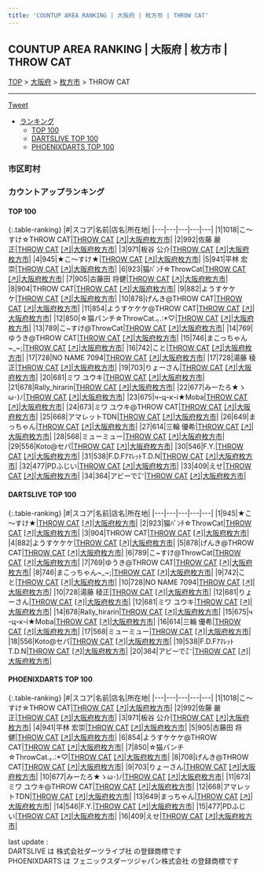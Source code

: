 ```yaml
---
title: 'COUNTUP AREA RANKING | 大阪府 | 枚方市 | THROW CAT'
---
```

## COUNTUP AREA RANKING | 大阪府 | 枚方市 | THROW CAT

[TOP](/darts/rank/) > [大阪府](/darts/rank/大阪府/) > [枚方市](/darts/rank/大阪府/枚方市/) > THROW CAT

___

<a href="https://twitter.com/share?ref_src=twsrc%5Etfw" data-text="COUNTUP AREA RANKING | 大阪府枚方市THROW CAT" class="twitter-share-button" data-hashtags="DARTSLIVE,PHOENIXDARTS,darts,ダーツ" data-show-count="false">Tweet</a>

* [ランキング](#カウントアップランキング)
    * [TOP 100](#top-100)
    * [DARTSLIVE TOP 100](#dartslive-top-100)
    * [PHOENIXDARTS TOP 100](#phoenixdarts-top-100)

### 市区町村

<ul>

</ul>

### カウントアップランキング

#### TOP 100



{:.table-ranking}
|#|スコア|名前|店名|所在地|
|---|---|---|---|---|
|1|1018|<span class="rank-name-pd">こ〜すけ☆THROW CAT</span>|<a href="/darts/rank/shops/94359.html">THROW CAT</a> <a href="https://vs.phoenixdarts.com/jp/shop/shopDetailInfo/s_94359?s_seq=94359">[↗]</a>|<a href="/darts/rank/大阪府/枚方市">大阪府枚方市</a>|
|2|992|<span class="rank-name-pd"><span class="pro-icon-pd"></span>佐藤 嚴正</span>|<a href="/darts/rank/shops/94359.html">THROW CAT</a> <a href="https://vs.phoenixdarts.com/jp/shop/shopDetailInfo/s_94359?s_seq=94359">[↗]</a>|<a href="/darts/rank/大阪府/枚方市">大阪府枚方市</a>|
|3|971|<span class="rank-name-pd"><span class="pro-icon-pd"></span>板谷 公介</span>|<a href="/darts/rank/shops/94359.html">THROW CAT</a> <a href="https://vs.phoenixdarts.com/jp/shop/shopDetailInfo/s_94359?s_seq=94359">[↗]</a>|<a href="/darts/rank/大阪府/枚方市">大阪府枚方市</a>|
|4|945|<span class="rank-name-dl">★こ～すけ★</span>|<a href="/darts/rank/shops/14f48d95288a432228032249b44395af.html">THROW CAT</a> <a href="https://search.dartslive.com/jp/shop/14f48d95288a432228032249b44395af">[↗]</a>|<a href="/darts/rank/大阪府/枚方市">大阪府枚方市</a>|
|5|941|<span class="rank-name-pd"><span class="pro-icon-pd"></span>平林 宏崇</span>|<a href="/darts/rank/shops/94359.html">THROW CAT</a> <a href="https://vs.phoenixdarts.com/jp/shop/shopDetailInfo/s_94359?s_seq=94359">[↗]</a>|<a href="/darts/rank/大阪府/枚方市">大阪府枚方市</a>|
|6|923|<span class="rank-name-dl">猫ﾊﾟﾝﾁ☆ThrowCat</span>|<a href="/darts/rank/shops/14f48d95288a432228032249b44395af.html">THROW CAT</a> <a href="https://search.dartslive.com/jp/shop/14f48d95288a432228032249b44395af">[↗]</a>|<a href="/darts/rank/大阪府/枚方市">大阪府枚方市</a>|
|7|905|<span class="rank-name-pd"><span class="pro-icon-pd"></span>古藤田 将健</span>|<a href="/darts/rank/shops/94359.html">THROW CAT</a> <a href="https://vs.phoenixdarts.com/jp/shop/shopDetailInfo/s_94359?s_seq=94359">[↗]</a>|<a href="/darts/rank/大阪府/枚方市">大阪府枚方市</a>|
|8|904|<span class="rank-name-dl">THROW CAT</span>|<a href="/darts/rank/shops/14f48d95288a432228032249b44395af.html">THROW CAT</a> <a href="https://search.dartslive.com/jp/shop/14f48d95288a432228032249b44395af">[↗]</a>|<a href="/darts/rank/大阪府/枚方市">大阪府枚方市</a>|
|9|882|<span class="rank-name-dl">ようすケケケ</span>|<a href="/darts/rank/shops/14f48d95288a432228032249b44395af.html">THROW CAT</a> <a href="https://search.dartslive.com/jp/shop/14f48d95288a432228032249b44395af">[↗]</a>|<a href="/darts/rank/大阪府/枚方市">大阪府枚方市</a>|
|10|878|<span class="rank-name-dl">げんき@THROW CAT</span>|<a href="/darts/rank/shops/14f48d95288a432228032249b44395af.html">THROW CAT</a> <a href="https://search.dartslive.com/jp/shop/14f48d95288a432228032249b44395af">[↗]</a>|<a href="/darts/rank/大阪府/枚方市">大阪府枚方市</a>|
|11|854|<span class="rank-name-pd">ようすケケケ@THROW CAT</span>|<a href="/darts/rank/shops/94359.html">THROW CAT</a> <a href="https://vs.phoenixdarts.com/jp/shop/shopDetailInfo/s_94359?s_seq=94359">[↗]</a>|<a href="/darts/rank/大阪府/枚方市">大阪府枚方市</a>|
|12|850|<span class="rank-name-pd">☆猫パンチ☆ThrowCat.｡.:*♡</span>|<a href="/darts/rank/shops/94359.html">THROW CAT</a> <a href="https://vs.phoenixdarts.com/jp/shop/shopDetailInfo/s_94359?s_seq=94359">[↗]</a>|<a href="/darts/rank/大阪府/枚方市">大阪府枚方市</a>|
|13|789|<span class="rank-name-dl">こ~すけ@ThrowCat</span>|<a href="/darts/rank/shops/14f48d95288a432228032249b44395af.html">THROW CAT</a> <a href="https://search.dartslive.com/jp/shop/14f48d95288a432228032249b44395af">[↗]</a>|<a href="/darts/rank/大阪府/枚方市">大阪府枚方市</a>|
|14|769|<span class="rank-name-dl">ゆうき@THROW CAT</span>|<a href="/darts/rank/shops/14f48d95288a432228032249b44395af.html">THROW CAT</a> <a href="https://search.dartslive.com/jp/shop/14f48d95288a432228032249b44395af">[↗]</a>|<a href="/darts/rank/大阪府/枚方市">大阪府枚方市</a>|
|15|746|<span class="rank-name-dl">まこっちゃん~_~;</span>|<a href="/darts/rank/shops/14f48d95288a432228032249b44395af.html">THROW CAT</a> <a href="https://search.dartslive.com/jp/shop/14f48d95288a432228032249b44395af">[↗]</a>|<a href="/darts/rank/大阪府/枚方市">大阪府枚方市</a>|
|16|742|<span class="rank-name-dl">こと</span>|<a href="/darts/rank/shops/14f48d95288a432228032249b44395af.html">THROW CAT</a> <a href="https://search.dartslive.com/jp/shop/14f48d95288a432228032249b44395af">[↗]</a>|<a href="/darts/rank/大阪府/枚方市">大阪府枚方市</a>|
|17|728|<span class="rank-name-dl">NO NAME 7094</span>|<a href="/darts/rank/shops/14f48d95288a432228032249b44395af.html">THROW CAT</a> <a href="https://search.dartslive.com/jp/shop/14f48d95288a432228032249b44395af">[↗]</a>|<a href="/darts/rank/大阪府/枚方市">大阪府枚方市</a>|
|17|728|<span class="rank-name-dl">湯藤 稜正</span>|<a href="/darts/rank/shops/14f48d95288a432228032249b44395af.html">THROW CAT</a> <a href="https://search.dartslive.com/jp/shop/14f48d95288a432228032249b44395af">[↗]</a>|<a href="/darts/rank/大阪府/枚方市">大阪府枚方市</a>|
|19|703|<span class="rank-name-pd">りょーさん</span>|<a href="/darts/rank/shops/94359.html">THROW CAT</a> <a href="https://vs.phoenixdarts.com/jp/shop/shopDetailInfo/s_94359?s_seq=94359">[↗]</a>|<a href="/darts/rank/大阪府/枚方市">大阪府枚方市</a>|
|20|681|<span class="rank-name-dl">ミワ ユウキ</span>|<a href="/darts/rank/shops/14f48d95288a432228032249b44395af.html">THROW CAT</a> <a href="https://search.dartslive.com/jp/shop/14f48d95288a432228032249b44395af">[↗]</a>|<a href="/darts/rank/大阪府/枚方市">大阪府枚方市</a>|
|21|678|<span class="rank-name-dl">Rally_hirarin</span>|<a href="/darts/rank/shops/14f48d95288a432228032249b44395af.html">THROW CAT</a> <a href="https://search.dartslive.com/jp/shop/14f48d95288a432228032249b44395af">[↗]</a>|<a href="/darts/rank/大阪府/枚方市">大阪府枚方市</a>|
|22|677|<span class="rank-name-pd">みーたろ★ゝω･)ﾉ</span>|<a href="/darts/rank/shops/94359.html">THROW CAT</a> <a href="https://vs.phoenixdarts.com/jp/shop/shopDetailInfo/s_94359?s_seq=94359">[↗]</a>|<a href="/darts/rank/大阪府/枚方市">大阪府枚方市</a>|
|23|675|<span class="rank-name-dl">чｰцｰкｰi★Moba</span>|<a href="/darts/rank/shops/14f48d95288a432228032249b44395af.html">THROW CAT</a> <a href="https://search.dartslive.com/jp/shop/14f48d95288a432228032249b44395af">[↗]</a>|<a href="/darts/rank/大阪府/枚方市">大阪府枚方市</a>|
|24|673|<span class="rank-name-pd">ミワ ユウキ@THROW CAT</span>|<a href="/darts/rank/shops/94359.html">THROW CAT</a> <a href="https://vs.phoenixdarts.com/jp/shop/shopDetailInfo/s_94359?s_seq=94359">[↗]</a>|<a href="/darts/rank/大阪府/枚方市">大阪府枚方市</a>|
|25|668|<span class="rank-name-pd">アマレットTDN</span>|<a href="/darts/rank/shops/94359.html">THROW CAT</a> <a href="https://vs.phoenixdarts.com/jp/shop/shopDetailInfo/s_94359?s_seq=94359">[↗]</a>|<a href="/darts/rank/大阪府/枚方市">大阪府枚方市</a>|
|26|649|<span class="rank-name-pd">まっちゃん</span>|<a href="/darts/rank/shops/94359.html">THROW CAT</a> <a href="https://vs.phoenixdarts.com/jp/shop/shopDetailInfo/s_94359?s_seq=94359">[↗]</a>|<a href="/darts/rank/大阪府/枚方市">大阪府枚方市</a>|
|27|614|<span class="rank-name-dl">三輪 優希</span>|<a href="/darts/rank/shops/14f48d95288a432228032249b44395af.html">THROW CAT</a> <a href="https://search.dartslive.com/jp/shop/14f48d95288a432228032249b44395af">[↗]</a>|<a href="/darts/rank/大阪府/枚方市">大阪府枚方市</a>|
|28|568|<span class="rank-name-dl">ミューミュー</span>|<a href="/darts/rank/shops/14f48d95288a432228032249b44395af.html">THROW CAT</a> <a href="https://search.dartslive.com/jp/shop/14f48d95288a432228032249b44395af">[↗]</a>|<a href="/darts/rank/大阪府/枚方市">大阪府枚方市</a>|
|29|556|<span class="rank-name-dl">Koto@セパ</span>|<a href="/darts/rank/shops/14f48d95288a432228032249b44395af.html">THROW CAT</a> <a href="https://search.dartslive.com/jp/shop/14f48d95288a432228032249b44395af">[↗]</a>|<a href="/darts/rank/大阪府/枚方市">大阪府枚方市</a>|
|30|546|<span class="rank-name-pd">F.Y.</span>|<a href="/darts/rank/shops/94359.html">THROW CAT</a> <a href="https://vs.phoenixdarts.com/jp/shop/shopDetailInfo/s_94359?s_seq=94359">[↗]</a>|<a href="/darts/rank/大阪府/枚方市">大阪府枚方市</a>|
|31|538|<span class="rank-name-dl">F.D.FｱﾏﾚｯﾄT.D.N</span>|<a href="/darts/rank/shops/14f48d95288a432228032249b44395af.html">THROW CAT</a> <a href="https://search.dartslive.com/jp/shop/14f48d95288a432228032249b44395af">[↗]</a>|<a href="/darts/rank/大阪府/枚方市">大阪府枚方市</a>|
|32|477|<span class="rank-name-pd">PDふじい</span>|<a href="/darts/rank/shops/94359.html">THROW CAT</a> <a href="https://vs.phoenixdarts.com/jp/shop/shopDetailInfo/s_94359?s_seq=94359">[↗]</a>|<a href="/darts/rank/大阪府/枚方市">大阪府枚方市</a>|
|33|409|<span class="rank-name-pd">えせ</span>|<a href="/darts/rank/shops/94359.html">THROW CAT</a> <a href="https://vs.phoenixdarts.com/jp/shop/shopDetailInfo/s_94359?s_seq=94359">[↗]</a>|<a href="/darts/rank/大阪府/枚方市">大阪府枚方市</a>|
|34|364|<span class="rank-name-dl">アビーで㌃</span>|<a href="/darts/rank/shops/14f48d95288a432228032249b44395af.html">THROW CAT</a> <a href="https://search.dartslive.com/jp/shop/14f48d95288a432228032249b44395af">[↗]</a>|<a href="/darts/rank/大阪府/枚方市">大阪府枚方市</a>|


#### DARTSLIVE TOP 100



{:.table-ranking}
|#|スコア|名前|店名|所在地|
|---|---|---|---|---|
|1|945|<span class="rank-name-dl">★こ～すけ★</span>|<a href="/darts/rank/shops/14f48d95288a432228032249b44395af.html">THROW CAT</a> <a href="https://search.dartslive.com/jp/shop/14f48d95288a432228032249b44395af">[↗]</a>|<a href="/darts/rank/大阪府/枚方市">大阪府枚方市</a>|
|2|923|<span class="rank-name-dl">猫ﾊﾟﾝﾁ☆ThrowCat</span>|<a href="/darts/rank/shops/14f48d95288a432228032249b44395af.html">THROW CAT</a> <a href="https://search.dartslive.com/jp/shop/14f48d95288a432228032249b44395af">[↗]</a>|<a href="/darts/rank/大阪府/枚方市">大阪府枚方市</a>|
|3|904|<span class="rank-name-dl">THROW CAT</span>|<a href="/darts/rank/shops/14f48d95288a432228032249b44395af.html">THROW CAT</a> <a href="https://search.dartslive.com/jp/shop/14f48d95288a432228032249b44395af">[↗]</a>|<a href="/darts/rank/大阪府/枚方市">大阪府枚方市</a>|
|4|882|<span class="rank-name-dl">ようすケケケ</span>|<a href="/darts/rank/shops/14f48d95288a432228032249b44395af.html">THROW CAT</a> <a href="https://search.dartslive.com/jp/shop/14f48d95288a432228032249b44395af">[↗]</a>|<a href="/darts/rank/大阪府/枚方市">大阪府枚方市</a>|
|5|878|<span class="rank-name-dl">げんき@THROW CAT</span>|<a href="/darts/rank/shops/14f48d95288a432228032249b44395af.html">THROW CAT</a> <a href="https://search.dartslive.com/jp/shop/14f48d95288a432228032249b44395af">[↗]</a>|<a href="/darts/rank/大阪府/枚方市">大阪府枚方市</a>|
|6|789|<span class="rank-name-dl">こ~すけ@ThrowCat</span>|<a href="/darts/rank/shops/14f48d95288a432228032249b44395af.html">THROW CAT</a> <a href="https://search.dartslive.com/jp/shop/14f48d95288a432228032249b44395af">[↗]</a>|<a href="/darts/rank/大阪府/枚方市">大阪府枚方市</a>|
|7|769|<span class="rank-name-dl">ゆうき@THROW CAT</span>|<a href="/darts/rank/shops/14f48d95288a432228032249b44395af.html">THROW CAT</a> <a href="https://search.dartslive.com/jp/shop/14f48d95288a432228032249b44395af">[↗]</a>|<a href="/darts/rank/大阪府/枚方市">大阪府枚方市</a>|
|8|746|<span class="rank-name-dl">まこっちゃん~_~;</span>|<a href="/darts/rank/shops/14f48d95288a432228032249b44395af.html">THROW CAT</a> <a href="https://search.dartslive.com/jp/shop/14f48d95288a432228032249b44395af">[↗]</a>|<a href="/darts/rank/大阪府/枚方市">大阪府枚方市</a>|
|9|742|<span class="rank-name-dl">こと</span>|<a href="/darts/rank/shops/14f48d95288a432228032249b44395af.html">THROW CAT</a> <a href="https://search.dartslive.com/jp/shop/14f48d95288a432228032249b44395af">[↗]</a>|<a href="/darts/rank/大阪府/枚方市">大阪府枚方市</a>|
|10|728|<span class="rank-name-dl">NO NAME 7094</span>|<a href="/darts/rank/shops/14f48d95288a432228032249b44395af.html">THROW CAT</a> <a href="https://search.dartslive.com/jp/shop/14f48d95288a432228032249b44395af">[↗]</a>|<a href="/darts/rank/大阪府/枚方市">大阪府枚方市</a>|
|10|728|<span class="rank-name-dl">湯藤 稜正</span>|<a href="/darts/rank/shops/14f48d95288a432228032249b44395af.html">THROW CAT</a> <a href="https://search.dartslive.com/jp/shop/14f48d95288a432228032249b44395af">[↗]</a>|<a href="/darts/rank/大阪府/枚方市">大阪府枚方市</a>|
|12|681|<span class="rank-name-dl">りょーさん</span>|<a href="/darts/rank/shops/14f48d95288a432228032249b44395af.html">THROW CAT</a> <a href="https://search.dartslive.com/jp/shop/14f48d95288a432228032249b44395af">[↗]</a>|<a href="/darts/rank/大阪府/枚方市">大阪府枚方市</a>|
|12|681|<span class="rank-name-dl">ミワ ユウキ</span>|<a href="/darts/rank/shops/14f48d95288a432228032249b44395af.html">THROW CAT</a> <a href="https://search.dartslive.com/jp/shop/14f48d95288a432228032249b44395af">[↗]</a>|<a href="/darts/rank/大阪府/枚方市">大阪府枚方市</a>|
|14|678|<span class="rank-name-dl">Rally_hirarin</span>|<a href="/darts/rank/shops/14f48d95288a432228032249b44395af.html">THROW CAT</a> <a href="https://search.dartslive.com/jp/shop/14f48d95288a432228032249b44395af">[↗]</a>|<a href="/darts/rank/大阪府/枚方市">大阪府枚方市</a>|
|15|675|<span class="rank-name-dl">чｰцｰкｰi★Moba</span>|<a href="/darts/rank/shops/14f48d95288a432228032249b44395af.html">THROW CAT</a> <a href="https://search.dartslive.com/jp/shop/14f48d95288a432228032249b44395af">[↗]</a>|<a href="/darts/rank/大阪府/枚方市">大阪府枚方市</a>|
|16|614|<span class="rank-name-dl">三輪 優希</span>|<a href="/darts/rank/shops/14f48d95288a432228032249b44395af.html">THROW CAT</a> <a href="https://search.dartslive.com/jp/shop/14f48d95288a432228032249b44395af">[↗]</a>|<a href="/darts/rank/大阪府/枚方市">大阪府枚方市</a>|
|17|568|<span class="rank-name-dl">ミューミュー</span>|<a href="/darts/rank/shops/14f48d95288a432228032249b44395af.html">THROW CAT</a> <a href="https://search.dartslive.com/jp/shop/14f48d95288a432228032249b44395af">[↗]</a>|<a href="/darts/rank/大阪府/枚方市">大阪府枚方市</a>|
|18|556|<span class="rank-name-dl">Koto@セパ</span>|<a href="/darts/rank/shops/14f48d95288a432228032249b44395af.html">THROW CAT</a> <a href="https://search.dartslive.com/jp/shop/14f48d95288a432228032249b44395af">[↗]</a>|<a href="/darts/rank/大阪府/枚方市">大阪府枚方市</a>|
|19|538|<span class="rank-name-dl">F.D.FｱﾏﾚｯﾄT.D.N</span>|<a href="/darts/rank/shops/14f48d95288a432228032249b44395af.html">THROW CAT</a> <a href="https://search.dartslive.com/jp/shop/14f48d95288a432228032249b44395af">[↗]</a>|<a href="/darts/rank/大阪府/枚方市">大阪府枚方市</a>|
|20|364|<span class="rank-name-dl">アビーで㌃</span>|<a href="/darts/rank/shops/14f48d95288a432228032249b44395af.html">THROW CAT</a> <a href="https://search.dartslive.com/jp/shop/14f48d95288a432228032249b44395af">[↗]</a>|<a href="/darts/rank/大阪府/枚方市">大阪府枚方市</a>|


#### PHOENIXDARTS TOP 100



{:.table-ranking}
|#|スコア|名前|店名|所在地|
|---|---|---|---|---|
|1|1018|<span class="rank-name-pd">こ〜すけ☆THROW CAT</span>|<a href="/darts/rank/shops/94359.html">THROW CAT</a> <a href="https://vs.phoenixdarts.com/jp/shop/shopDetailInfo/s_94359?s_seq=94359">[↗]</a>|<a href="/darts/rank/大阪府/枚方市">大阪府枚方市</a>|
|2|992|<span class="rank-name-pd"><span class="pro-icon-pd"></span>佐藤 嚴正</span>|<a href="/darts/rank/shops/94359.html">THROW CAT</a> <a href="https://vs.phoenixdarts.com/jp/shop/shopDetailInfo/s_94359?s_seq=94359">[↗]</a>|<a href="/darts/rank/大阪府/枚方市">大阪府枚方市</a>|
|3|971|<span class="rank-name-pd"><span class="pro-icon-pd"></span>板谷 公介</span>|<a href="/darts/rank/shops/94359.html">THROW CAT</a> <a href="https://vs.phoenixdarts.com/jp/shop/shopDetailInfo/s_94359?s_seq=94359">[↗]</a>|<a href="/darts/rank/大阪府/枚方市">大阪府枚方市</a>|
|4|941|<span class="rank-name-pd"><span class="pro-icon-pd"></span>平林 宏崇</span>|<a href="/darts/rank/shops/94359.html">THROW CAT</a> <a href="https://vs.phoenixdarts.com/jp/shop/shopDetailInfo/s_94359?s_seq=94359">[↗]</a>|<a href="/darts/rank/大阪府/枚方市">大阪府枚方市</a>|
|5|905|<span class="rank-name-pd"><span class="pro-icon-pd"></span>古藤田 将健</span>|<a href="/darts/rank/shops/94359.html">THROW CAT</a> <a href="https://vs.phoenixdarts.com/jp/shop/shopDetailInfo/s_94359?s_seq=94359">[↗]</a>|<a href="/darts/rank/大阪府/枚方市">大阪府枚方市</a>|
|6|854|<span class="rank-name-pd">ようすケケケ@THROW CAT</span>|<a href="/darts/rank/shops/94359.html">THROW CAT</a> <a href="https://vs.phoenixdarts.com/jp/shop/shopDetailInfo/s_94359?s_seq=94359">[↗]</a>|<a href="/darts/rank/大阪府/枚方市">大阪府枚方市</a>|
|7|850|<span class="rank-name-pd">☆猫パンチ☆ThrowCat.｡.:*♡</span>|<a href="/darts/rank/shops/94359.html">THROW CAT</a> <a href="https://vs.phoenixdarts.com/jp/shop/shopDetailInfo/s_94359?s_seq=94359">[↗]</a>|<a href="/darts/rank/大阪府/枚方市">大阪府枚方市</a>|
|8|708|<span class="rank-name-pd">げんき@THROW CAT</span>|<a href="/darts/rank/shops/94359.html">THROW CAT</a> <a href="https://vs.phoenixdarts.com/jp/shop/shopDetailInfo/s_94359?s_seq=94359">[↗]</a>|<a href="/darts/rank/大阪府/枚方市">大阪府枚方市</a>|
|9|703|<span class="rank-name-pd">りょーさん</span>|<a href="/darts/rank/shops/94359.html">THROW CAT</a> <a href="https://vs.phoenixdarts.com/jp/shop/shopDetailInfo/s_94359?s_seq=94359">[↗]</a>|<a href="/darts/rank/大阪府/枚方市">大阪府枚方市</a>|
|10|677|<span class="rank-name-pd">みーたろ★ゝω･)ﾉ</span>|<a href="/darts/rank/shops/94359.html">THROW CAT</a> <a href="https://vs.phoenixdarts.com/jp/shop/shopDetailInfo/s_94359?s_seq=94359">[↗]</a>|<a href="/darts/rank/大阪府/枚方市">大阪府枚方市</a>|
|11|673|<span class="rank-name-pd">ミワ ユウキ@THROW CAT</span>|<a href="/darts/rank/shops/94359.html">THROW CAT</a> <a href="https://vs.phoenixdarts.com/jp/shop/shopDetailInfo/s_94359?s_seq=94359">[↗]</a>|<a href="/darts/rank/大阪府/枚方市">大阪府枚方市</a>|
|12|668|<span class="rank-name-pd">アマレットTDN</span>|<a href="/darts/rank/shops/94359.html">THROW CAT</a> <a href="https://vs.phoenixdarts.com/jp/shop/shopDetailInfo/s_94359?s_seq=94359">[↗]</a>|<a href="/darts/rank/大阪府/枚方市">大阪府枚方市</a>|
|13|649|<span class="rank-name-pd">まっちゃん</span>|<a href="/darts/rank/shops/94359.html">THROW CAT</a> <a href="https://vs.phoenixdarts.com/jp/shop/shopDetailInfo/s_94359?s_seq=94359">[↗]</a>|<a href="/darts/rank/大阪府/枚方市">大阪府枚方市</a>|
|14|546|<span class="rank-name-pd">F.Y.</span>|<a href="/darts/rank/shops/94359.html">THROW CAT</a> <a href="https://vs.phoenixdarts.com/jp/shop/shopDetailInfo/s_94359?s_seq=94359">[↗]</a>|<a href="/darts/rank/大阪府/枚方市">大阪府枚方市</a>|
|15|477|<span class="rank-name-pd">PDふじい</span>|<a href="/darts/rank/shops/94359.html">THROW CAT</a> <a href="https://vs.phoenixdarts.com/jp/shop/shopDetailInfo/s_94359?s_seq=94359">[↗]</a>|<a href="/darts/rank/大阪府/枚方市">大阪府枚方市</a>|
|16|409|<span class="rank-name-pd">えせ</span>|<a href="/darts/rank/shops/94359.html">THROW CAT</a> <a href="https://vs.phoenixdarts.com/jp/shop/shopDetailInfo/s_94359?s_seq=94359">[↗]</a>|<a href="/darts/rank/大阪府/枚方市">大阪府枚方市</a>|


<div class="footer border-top border-gray-light mt-5 pt-3 text-right text-gray">
    last update : <span style="font-weight: italic" id="foot_last_modified"></span><br />
    DARTSLIVE は 株式会社ダーツライブ社 の登録商標です<br />
    PHOENIXDARTS は フェニックスダーツジャパン株式会社 の登録商標です<br />
</div>

<script src="https://cdnjs.cloudflare.com/ajax/libs/jquery.tablesorter/2.31.3/js/jquery.tablesorter.min.js" integrity="sha512-qzgd5cYSZcosqpzpn7zF2ZId8f/8CHmFKZ8j7mU4OUXTNRd5g+ZHBPsgKEwoqxCtdQvExE5LprwwPAgoicguNg==" crossorigin="anonymous" referrerpolicy="no-referrer"></script>
<link rel="stylesheet" href="https://cdnjs.cloudflare.com/ajax/libs/jquery.tablesorter/2.31.3/css/theme.default.min.css" integrity="sha512-wghhOJkjQX0Lh3NSWvNKeZ0ZpNn+SPVXX1Qyc9OCaogADktxrBiBdKGDoqVUOyhStvMBmJQ8ZdMHiR3wuEq8+w==" crossorigin="anonymous" referrerpolicy="no-referrer" />
<script>
$(function() {
    $(".table-ranking").tablesorter({sortList:[[0, 0]]});
    $("#foot_last_modified").text(formatDate(new Date(document.lastModified), 'yyyy-MM-dd HH:mm:ss'));
});
</script>

<script async src="https://platform.twitter.com/widgets.js" charset="utf-8"></script>